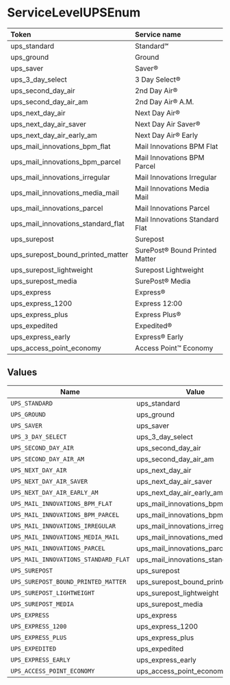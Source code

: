 # ServiceLevelUPSEnum

|Token | Service name|
|:---|:---|
| ups_standard | Standard℠|
| ups_ground | Ground|
| ups_saver | Saver®|
| ups_3_day_select | 3 Day Select®|
| ups_second_day_air | 2nd Day Air®|
| ups_second_day_air_am | 2nd Day Air® A.M.|
| ups_next_day_air | Next Day Air®|
| ups_next_day_air_saver | Next Day Air Saver®|
| ups_next_day_air_early_am | Next Day Air® Early|
| ups_mail_innovations_bpm_flat | Mail Innovations BPM Flat |
| ups_mail_innovations_bpm_parcel | Mail Innovations BPM Parcel |
| ups_mail_innovations_irregular | Mail Innovations Irregular |
| ups_mail_innovations_media_mail | Mail Innovations Media Mail |
| ups_mail_innovations_parcel | Mail Innovations Parcel |
| ups_mail_innovations_standard_flat | Mail Innovations Standard Flat |
| ups_surepost | Surepost|
| ups_surepost_bound_printed_matter | SurePost® Bound Printed Matter|
| ups_surepost_lightweight | Surepost Lightweight|
| ups_surepost_media | SurePost® Media|
| ups_express | Express®|
| ups_express_1200 | Express 12:00|
| ups_express_plus | Express Plus®|
| ups_expedited | Expedited®|
| ups_express_early | Express® Early|
| ups_access_point_economy | Access Point™ Economy|



## Values

| Name                                 | Value                                |
| ------------------------------------ | ------------------------------------ |
| `UPS_STANDARD`                       | ups_standard                         |
| `UPS_GROUND`                         | ups_ground                           |
| `UPS_SAVER`                          | ups_saver                            |
| `UPS_3_DAY_SELECT`                   | ups_3_day_select                     |
| `UPS_SECOND_DAY_AIR`                 | ups_second_day_air                   |
| `UPS_SECOND_DAY_AIR_AM`              | ups_second_day_air_am                |
| `UPS_NEXT_DAY_AIR`                   | ups_next_day_air                     |
| `UPS_NEXT_DAY_AIR_SAVER`             | ups_next_day_air_saver               |
| `UPS_NEXT_DAY_AIR_EARLY_AM`          | ups_next_day_air_early_am            |
| `UPS_MAIL_INNOVATIONS_BPM_FLAT`      | ups_mail_innovations_bpm_flat        |
| `UPS_MAIL_INNOVATIONS_BPM_PARCEL`    | ups_mail_innovations_bpm_parcel      |
| `UPS_MAIL_INNOVATIONS_IRREGULAR`     | ups_mail_innovations_irregular       |
| `UPS_MAIL_INNOVATIONS_MEDIA_MAIL`    | ups_mail_innovations_media_mail      |
| `UPS_MAIL_INNOVATIONS_PARCEL`        | ups_mail_innovations_parcel          |
| `UPS_MAIL_INNOVATIONS_STANDARD_FLAT` | ups_mail_innovations_standard_flat   |
| `UPS_SUREPOST`                       | ups_surepost                         |
| `UPS_SUREPOST_BOUND_PRINTED_MATTER`  | ups_surepost_bound_printed_matter    |
| `UPS_SUREPOST_LIGHTWEIGHT`           | ups_surepost_lightweight             |
| `UPS_SUREPOST_MEDIA`                 | ups_surepost_media                   |
| `UPS_EXPRESS`                        | ups_express                          |
| `UPS_EXPRESS_1200`                   | ups_express_1200                     |
| `UPS_EXPRESS_PLUS`                   | ups_express_plus                     |
| `UPS_EXPEDITED`                      | ups_expedited                        |
| `UPS_EXPRESS_EARLY`                  | ups_express_early                    |
| `UPS_ACCESS_POINT_ECONOMY`           | ups_access_point_economy             |